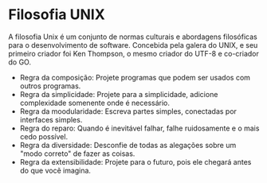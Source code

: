 # Filosofia UNIX

A filosofia Unix é um conjunto de normas culturais e abordagens filosóficas para o desenvolvimento de software. Concebida pela galera do UNIX, e seu primeiro criador foi Ken Thompson, o mesmo criador do UTF-8 e co-criador do GO.

- Regra da composição: Projete programas que podem ser usados com outros programas.
- Regra da simplicidade: Projete para a simplicidade, adicione complexidade somenente onde é necessário.
- Regra da moodularidade: Escreva partes simples, conectadas por interfaces simples.
- Regra do reparo: Quando é inevitável falhar, falhe ruidosamente e o mais cedo possível.
- Regra da diversidade: Desconfie de todas as alegações sobre um "modo correto" de fazer as coisas.
- Regra da extensibilidade: Projete para o futuro, pois ele chegará antes do que vocẽ imagina.
